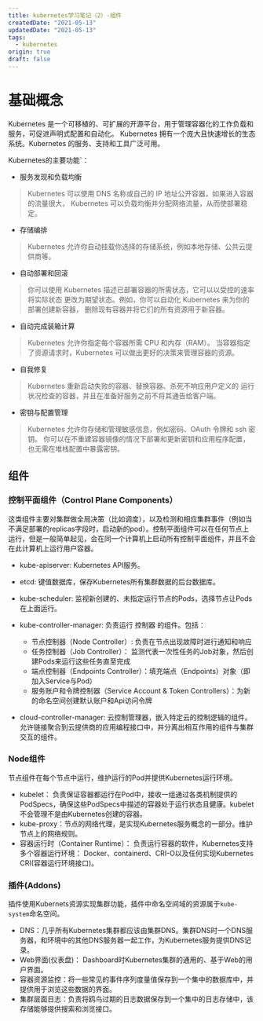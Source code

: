 ```yaml
---
title: kubernetes学习笔记（2）-组件
createdDate: "2021-05-13"
updatedDate: "2021-05-13"
tags:
  - kubernetes
origin: true
draft: false
---
```


# 基础概念

Kubernetes 是一个可移植的、可扩展的开源平台，用于管理容器化的工作负载和服务，可促进声明式配置和自动化。 Kubernetes 拥有一个庞大且快速增长的生态系统。Kubernetes 的服务、支持和工具广泛可用。


Kubernetes的主要功能`：

* 服务发现和负载均衡
> Kubernetes 可以使用 DNS 名称或自己的 IP 地址公开容器，如果进入容器的流量很大， Kubernetes 可以负载均衡并分配网络流量，从而使部署稳定。
* 存储编排
> Kubernetes 允许你自动挂载你选择的存储系统，例如本地存储、公共云提供商等。
* 自动部署和回滚
> 你可以使用 Kubernetes 描述已部署容器的所需状态，它可以以受控的速率将实际状态 更改为期望状态。例如，你可以自动化 Kubernetes 来为你的部署创建新容器， 删除现有容器并将它们的所有资源用于新容器。
* 自动完成装箱计算
> Kubernetes 允许你指定每个容器所需 CPU 和内存（RAM）。 当容器指定了资源请求时，Kubernetes 可以做出更好的决策来管理容器的资源。
* 自我修复
> Kubernetes 重新启动失败的容器、替换容器、杀死不响应用户定义的 运行状况检查的容器，并且在准备好服务之前不将其通告给客户端。
* 密钥与配置管理
> Kubernetes 允许你存储和管理敏感信息，例如密码、OAuth 令牌和 ssh 密钥。 你可以在不重建容器镜像的情况下部署和更新密钥和应用程序配置，也无需在堆栈配置中暴露密钥。

## 组件

### 控制平面组件（Control Plane Components）

这类组件主要对集群做全局决策（比如调度），以及检测和相应集群事件（例如当不满足部署的replicas字段时，启动新的pod）。控制平面组件可以在任何节点上运行，但是一般简单起见，会在同一个计算机上启动所有控制平面组件，并且不会在此计算机上运行用户容器。

* kube-apiserver: Kubernetes API服务。
* etcd: 键值数据库，保存Kubernetes所有集群数据的后台数据库。
* kube-scheduler: 监视新创建的、未指定运行节点的Pods，选择节点让Pods在上面运行。
* kube-controller-manager: 负责运行 控制器 的组件。包括：
  * 节点控制器（Node Controller）: 负责在节点出现故障时进行通知和响应
  * 任务控制器（Job Controller）： 监测代表一次性任务的Job对象，然后创建Pods来运行这些任务直至完成
  * 端点控制器（Endpoints Controller）：填充端点（Endpoints）对象（即加入Service与Pod）
  * 服务账户和令牌控制器（Service Account & Token Controllers）：为新的命名空间创建默认账户和Api访问令牌

* cloud-controller-manager: 云控制管理器，嵌入特定云的控制逻辑的组件。允许链接聚合到云提供商的应用编程接口中，并分离出相互作用的组件与集群交互的组件。

### Node组件

节点组件在每个节点中运行，维护运行的Pod并提供Kubernetes运行环境。

* kubelet： 负责保证容器都运行在Pod中，接收一组通过各类机制提供的PodSpecs，确保这些PodSpecs中描述的容器处于运行状态且健康。kubelet不会管理不是由Kubernetes创建的容器。
* kube-proxy：节点的网络代理，是实现Kubernetes服务概念的一部分。维护节点上的网络规则。
* 容器运行时（Container Runtime）： 负责运行容器的软件，Kubernetes支持多个容器运行环境： Docker、containerd、CRI-O以及任何实现Kubernetes CRI(容器运行环境接口)。

### 插件(Addons)

插件使用Kubernets资源实现集群功能，插件中命名空间域的资源属于`kube-system`命名空间。

* DNS：几乎所有Kubernetes集群都应该由集群DNS。集群DNS时一个DNS服务器，和环境中的其他DNS服务器一起工作，为Kubernetes服务提供DNS记录。
* Web界面(仪表盘)： Dashboard时Kubernetes集群的通用的、基于Web的用户界面。
* 容器资源监控：将一些常见的事件序列度量值保存到一个集中的数据库中，并提供用于浏览这些数据的界面。
* 集群层面日志：负责将鸥鸟过期的日志数据保存到一个集中的日志存储中，该存储能够提供搜索和浏览接口。

